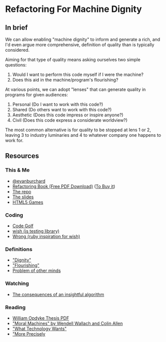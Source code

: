 # Refactoring For Machine Dignity

## In brief
We can allow enabling "machine dignity" to inform and generate a rich, and I'd even argue more comprehensive, definition of quality than is typically considered.

Aiming for that type of quality means asking ourselves two simple questions:

1. Would I want to perform this code myself if I were the machine?
2. Does this aid in the machine/program's flourishing?

At various points, we can adopt "lenses" that can generate quality in programs for given audiences:
1. Personal (Do I want to work with this code?)
2. Shared (Do others want to work with this code?)
3. Aesthetic (Does this code impress or inspire anyone?)
4. Civil (Does this code express a considerate worldview?)

The most common alternative is for quality to be stopped at lens 1 or 2, leaving 3 to industry luminaries and 4 to whatever company one happens to work for.

## Resources

### This & Me
* [@evanburchard](http://twitter.com/evanburchard)
* [Refactoring Book (Free PDF Download)](http://refactoringjs.com) ([To Buy it](http://shop.oreilly.com/product/0636920053262.do))
* [The repo](https://github.com/evanburchard/machine_dignity_workshop)
* [The slides]()
* [HTML5 Games](https://www.amazon.com/Web-Game-Developers-Cookbook-JavaScript/dp/0321898389)

### Coding
* [Code Golf](https://en.wikipedia.org/wiki/Code_golf)
* [wish (js testing library)](https://www.npmjs.com/package/wish)
* [Wrong (ruby inspiration for wish)](https://rubygems.org/gems/wrong)

### Definitions
* ["Dignity"](https://wikipedia.org/wiki/Dignity)
* ["Flourishing"](https://wikipedia.org/wiki/Eudaimonia)
* [Problem of other minds](https://wikipedia.org/wiki/Problem_of_other_minds)

### Watching
* [The consequences of an insightful algorithm](https://www.youtube.com/watch?v=Vpr-xDmA2G4)

### Reading
* [William Opdyke Thesis PDF](http://laputan.org/pub/papers/opdyke-thesis.pdf)
* ["Moral Machines" by Wendell Wallach and Colin Allen](https://www.amazon.com/Moral-Machines-Teaching-Robots-Right/dp/0199737975)
* ["What Technology Wants"](https://www.amazon.com/What-Technology-Wants-Kevin-Kelly/dp/0143120174/)
* ["More Precisely](https://www.amazon.com/More-Precisely-Philosophy-Broadview-Guides/dp/1551119099)
